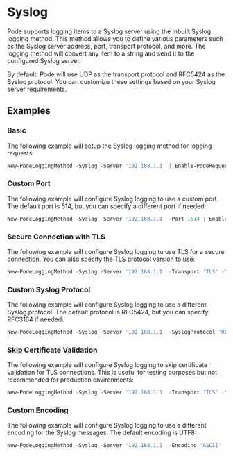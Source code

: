 
# Syslog

Pode supports logging items to a Syslog server using the inbuilt Syslog logging method. This method allows you to define various parameters such as the Syslog server address, port, transport protocol, and more. The logging method will convert any item to a string and send it to the configured Syslog server.

By default, Pode will use UDP as the transport protocol and RFC5424 as the Syslog protocol. You can customize these settings based on your Syslog server requirements.

## Examples

### Basic

The following example will setup the Syslog logging method for logging requests:

```powershell
New-PodeLoggingMethod -Syslog -Server '192.168.1.1' | Enable-PodeRequestLogging
```

### Custom Port

The following example will configure Syslog logging to use a custom port. The default port is 514, but you can specify a different port if needed:

```powershell
New-PodeLoggingMethod -Syslog -Server '192.168.1.1' -Port 1514 | Enable-PodeRequestLogging
```

### Secure Connection with TLS

The following example will configure Syslog logging to use TLS for a secure connection. You can also specify the TLS protocol version to use:

```powershell
New-PodeLoggingMethod -Syslog -Server '192.168.1.1' -Transport 'TLS' -TlsProtocol 'TLS1.2' | Enable-PodeRequestLogging
```

### Custom Syslog Protocol

The following example will configure Syslog logging to use a different Syslog protocol. The default protocol is RFC5424, but you can specify RFC3164 if needed:

```powershell
New-PodeLoggingMethod -Syslog -Server '192.168.1.1' -SyslogProtocol 'RFC3164' | Enable-PodeRequestLogging
```

### Skip Certificate Validation

The following example will configure Syslog logging to skip certificate validation for TLS connections. This is useful for testing purposes but not recommended for production environments:

```powershell
New-PodeLoggingMethod -Syslog -Server '192.168.1.1' -Transport 'TLS' -SkipCertificateCheck | Enable-PodeRequestLogging
```

### Custom Encoding

The following example will configure Syslog logging to use a different encoding for the Syslog messages. The default encoding is UTF8:

```powershell
New-PodeLoggingMethod -Syslog -Server '192.168.1.1' -Encoding 'ASCII' | Enable-PodeRequestLogging
```

